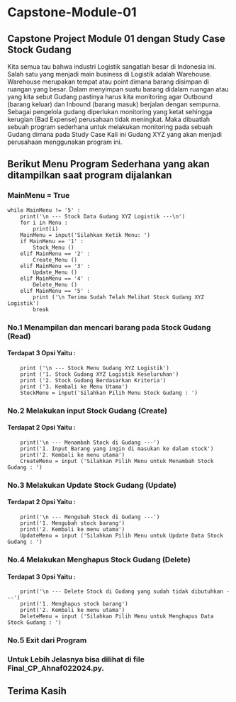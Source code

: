 # Capstone-Module-01
## Capstone Project Module 01 dengan Study Case Stock Gudang
Kita semua tau bahwa industri Logistik sangatlah besar di Indonesia ini.
Salah satu yang menjadi main business di Logistik adalah Warehouse.
Warehouse merupakan tempat atau point dimana barang disimpan di ruangan yang besar.
Dalam menyimpan suatu barang didalam ruangan atau yang kita sebut Gudang pastinya harus kita monitoring agar Outbound (barang keluar) dan Inbound (barang masuk) berjalan dengan sempurna.
Sebagai pengelola gudang diperlukan monitoring yang ketat sehingga kerugian (Bad Expense) perusahaan tidak meningkat.
Maka dibuatlah sebuah program sederhana untuk melakukan monitoring pada sebuah Gudang dimana pada Study Case Kali ini Gudang XYZ yang akan menjadi perusahaan menggunakan program ini.

## Berikut Menu Program Sederhana yang akan ditampilkan saat program dijalankan
### MainMenu = True
    while MainMenu != '5' :
        print('\n --- Stock Data Gudang XYZ Logistik ---\n')
        for i in Menu :
            print(i)
        MainMenu = input('Silahkan Ketik Menu: ')
        if MainMenu == '1' :
            Stock_Menu ()
        elif MainMenu == '2' :
            Create_Menu ()
        elif MainMenu == '3' :
            Update_Menu ()
        elif MainMenu == '4' :
            Delete_Menu ()
        elif MainMenu == '5' :
            print ('\n Terima Sudah Telah Melihat Stock Gudang XYZ Logistik')
            break
            
### No.1 Menampilan dan mencari barang pada Stock Gudang (Read)
#### Terdapat 3 Opsi Yaitu :
        print ('\n --- Stock Menu Gudang XYZ Logistik')
        print ('1. Stock Gudang XYZ Logistik Keseluruhan')
        print ('2. Stock Gudang Berdasarkan Kriteria')
        print ('3. Kembali ke Menu Utama')
        StockMenu = input('Silahkan Pilih Menu Stock Gudang : ')
### No.2 Melakukan input Stock Gudang (Create)
#### Terdapat 2 Opsi Yaitu :
        print('\n --- Menambah Stock di Gudang ---')
        print('1. Input Barang yang ingin di masukan ke dalam stock')
        print('2. Kembali ke menu utama')
        CreateMenu = input ('Silahkan Pilih Menu untuk Menambah Stock Gudang : ')

### No.3 Melakukan Update Stock Gudang (Update)
#### Terdapat 2 Opsi Yaitu :
        print('\n --- Mengubah Stock di Gudang ---')
        print('1. Mengubah stock barang')
        print('2. Kembali ke menu utama')
        UpdateMenu = input ('Silahkan Pilih Menu untuk Update Data Stock Gudang : ')

### No.4 Melakukan Menghapus Stock Gudang (Delete)
#### Terdapat 3 Opsi Yaitu :
        print('\n --- Delete Stock di Gudang yang sudah tidak dibutuhkan ---')
        print('1. Menghapus stock barang')
        print('2. Kembali ke menu utama')
        DeleteMenu = input ('Silahkan Pilih Menu untuk Menghapus Data Stock Gudang : ')

### No.5 Exit dari Program

### Untuk Lebih Jelasnya bisa dilihat di file Final_CP_Ahnaf022024.py.

## Terima Kasih
